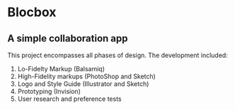 # Blocbox
## A simple collaboration app

This project encompasses all phases of design. The development included: 

1. Lo-Fidelty Markup (Balsamiq)
2. High-Fidelity markups (PhotoShop and Sketch)
3. Logo and Style Guide (Illustrator and Sketch)
4. Prototyping (Invision) 
5. User research and preference tests
